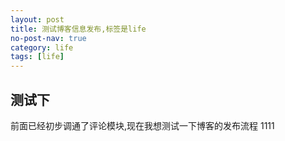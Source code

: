 ```yaml
---
layout: post
title: 测试博客信息发布,标签是life
no-post-nav: true
category: life
tags: [life]
---
```


## 测试下

前面已经初步调通了评论模块,现在我想测试一下博客的发布流程
1111
